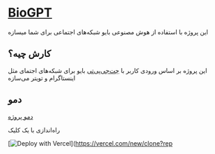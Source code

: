# [BioGPT](https://www.bio.ehsanghaffarii.ir/)

این پروژه با استفاده از هوش مصنوعی بایو شبکه‌های اجتماعی برای شما  میسازه

## کارش چیه؟

این پروژه بر اساس ورودی کاربر با  [چت‌جی‌پی‌تی](https://openai.com/api/)  بایو برای شبکه‌های اجتمای مثل اینستاگرام و تویتر می‌سازه

## دمو

[دمو پروژه](https://bio.ehsanghaffarii.ir)

راه‌اندازی با یک کلیک

[![Deploy with Vercel](https://vercel.com/button)](https://vercel.com/new/clone?rep
